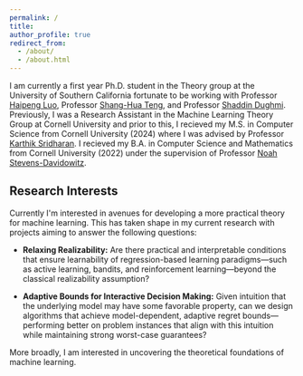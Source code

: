 ```yaml
---
permalink: /
title: 
author_profile: true
redirect_from: 
  - /about/
  - /about.html
---
```




I am currently a first year Ph.D. student in the Theory group at the University of Southern California fortunate to be working with Professor [Haipeng Luo](https://haipeng-luo.net), Professor [Shang-Hua Teng](https://viterbi-web.usc.edu/~shanghua/), and Professor [Shaddin Dughmi](https://viterbi-web.usc.edu/~shaddin/). Previously, I was a Research Assistant in the Machine Learning Theory Group at Cornell University and prior to this, I recieved my M.S. in Computer Science from Cornell University (2024) where I was advised by Professor [Karthik Sridharan](https://www.cs.cornell.edu/~sridharan/). I recieved my B.A. in Computer Science and Mathematics from Cornell University (2022) under the supervision of Professor [Noah Stevens-Davidowitz](https://www.noahsd.com). 

**Research Interests**
--
Currently I'm interested in avenues for developing a more practical theory for machine learning. This has taken shape in my current research with projects aiming to answer the following questions:
* **Relaxing Realizability:** Are there practical and interpretable conditions that ensure learnability of regression-based learning paradigms—such as active learning, bandits, and reinforcement learning—beyond the classical realizability assumption?

* **Adaptive Bounds for Interactive Decision Making:** Given intuition that the underlying model may have some favorable property, can we design algorithms that achieve model-dependent, adaptive regret bounds—performing better on problem instances that align with this intuition while maintaining strong worst-case guarantees?

More broadly, I am interested in uncovering the theoretical foundations of machine learning.
